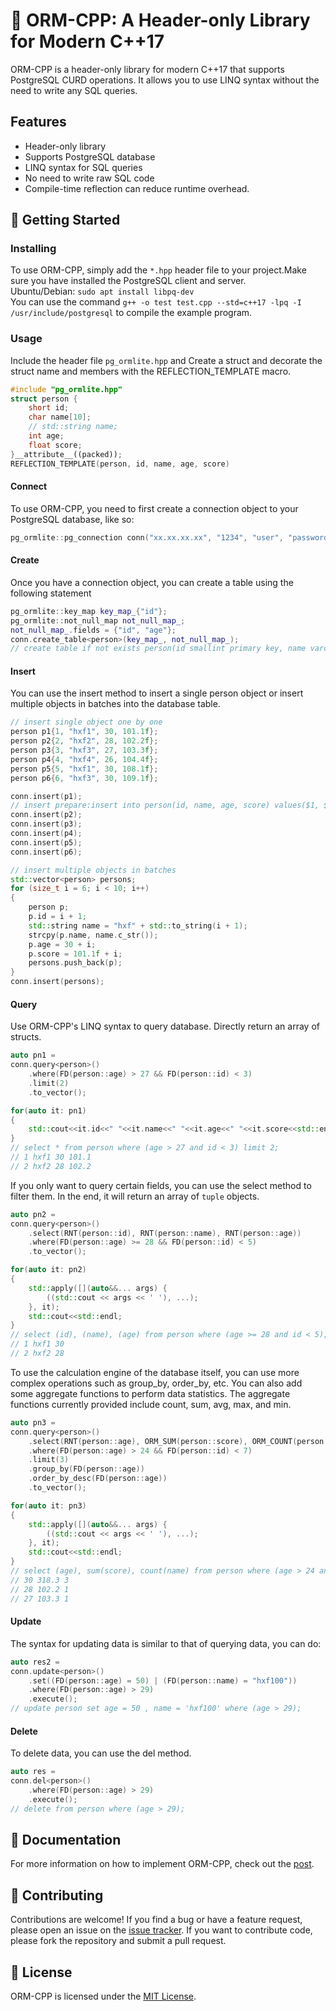 
# 🌟 ORM-CPP: A Header-only Library for Modern C++17

ORM-CPP is a header-only library for modern C++17 that supports PostgreSQL CURD operations. It allows you to use LINQ syntax without the need to write any SQL queries.

## Features
- Header-only library
- Supports PostgreSQL database
- LINQ syntax for SQL queries
- No need to write raw SQL code
- Compile-time reflection can reduce runtime overhead.

## 🚀 Getting Started

### Installing

To use ORM-CPP, simply add the `*.hpp` header file to your project.Make sure you have installed the PostgreSQL client and server.  
Ubuntu/Debian: `sudo apt install libpq-dev`  
You can use the command `g++ -o test test.cpp --std=c++17 -lpq -I /usr/include/postgresql` to compile the example program.

### Usage

Include the header file `pg_ormlite.hpp` and Create a struct and decorate the struct name and members with the REFLECTION_TEMPLATE macro.
```cpp
#include "pg_ormlite.hpp"
struct person {
    short id;
    char name[10];
    // std::string name;
    int age;
    float score;
}__attribute__((packed));
REFLECTION_TEMPLATE(person, id, name, age, score)
```
#### Connect
To use ORM-CPP, you need to first create a connection object to your PostgreSQL database, like so:

```cpp
pg_ormlite::pg_connection conn("xx.xx.xx.xx", "1234", "user", "password", "dbname");
```
#### Create
Once you have a connection object, you can create a table using the following statement
```cpp
pg_ormlite::key_map key_map_{"id"};
pg_ormlite::not_null_map not_null_map_;
not_null_map_.fields = {"id", "age"};
conn.create_table<person>(key_map_, not_null_map_);
// create table if not exists person(id smallint primary key, name varchar(10), age integer not null, score real);
```
#### Insert
You can use the insert method to insert a single person object or insert multiple objects in batches into the database table.
``` cpp
// insert single object one by one
person p1{1, "hxf1", 30, 101.1f};
person p2{2, "hxf2", 28, 102.2f};
person p3{3, "hxf3", 27, 103.3f};
person p4{4, "hxf4", 26, 104.4f};
person p5{5, "hxf1", 30, 108.1f};
person p6{6, "hxf3", 30, 109.1f};

conn.insert(p1);
// insert prepare:insert into person(id, name, age, score) values($1, $2, $3, $4);
conn.insert(p2);
conn.insert(p3);
conn.insert(p4);
conn.insert(p5);
conn.insert(p6);

// insert multiple objects in batches
std::vector<person> persons;
for (size_t i = 6; i < 10; i++)
{
    person p;
    p.id = i + 1;
    std::string name = "hxf" + std::to_string(i + 1);
    strcpy(p.name, name.c_str());
    p.age = 30 + i;
    p.score = 101.1f + i;
    persons.push_back(p);
}
conn.insert(persons);
```
#### Query 
Use ORM-CPP's LINQ syntax to query database. Directly return an array of structs.
``` cpp
auto pn1 = 
conn.query<person>()
    .where(FD(person::age) > 27 && FD(person::id) < 3)
    .limit(2)
    .to_vector();

for(auto it: pn1)
{
    std::cout<<it.id<<" "<<it.name<<" "<<it.age<<" "<<it.score<<std::endl;
}
// select * from person where (age > 27 and id < 3) limit 2;
// 1 hxf1 30 101.1
// 2 hxf2 28 102.2
```
If you only want to query certain fields, you can use the select method to filter them. In the end, it will return an array of `tuple` objects.

```cpp
auto pn2 = 
conn.query<person>()
    .select(RNT(person::id), RNT(person::name), RNT(person::age))
    .where(FD(person::age) >= 28 && FD(person::id) < 5)
    .to_vector();

for(auto it: pn2)
{
    std::apply([](auto&&... args) {
        ((std::cout << args << ' '), ...);
    }, it);
    std::cout<<std::endl;
}
// select (id), (name), (age) from person where (age >= 28 and id < 5);
// 1 hxf1 30 
// 2 hxf2 28 
```
To use the calculation engine of the database itself, you can use more complex operations such as group_by, order_by, etc. You can also add some aggregate functions to perform data statistics. The aggregate functions currently provided include count, sum, avg, max, and min.
```cpp
auto pn3 = 
conn.query<person>()
    .select(RNT(person::age), ORM_SUM(person::score), ORM_COUNT(person::name))
    .where(FD(person::age) > 24 && FD(person::id) < 7)
    .limit(3)
    .group_by(FD(person::age))
    .order_by_desc(FD(person::age))
    .to_vector();

for(auto it: pn3)
{
    std::apply([](auto&&... args) {
        ((std::cout << args << ' '), ...);
    }, it);
    std::cout<<std::endl;
}
// select (age), sum(score), count(name) from person where (age > 24 and id < 7) group by (age) order by age desc limit 3;
// 30 318.3 3 
// 28 102.2 1 
// 27 103.3 1 
```
#### Update 
The syntax for updating data is similar to that of querying data, you can do:

```cpp
auto res2 =
conn.update<person>()
    .set((FD(person::age) = 50) | (FD(person::name) = "hxf100"))
    .where(FD(person::age) > 29)
    .execute();
// update person set age = 50 , name = 'hxf100' where (age > 29);
```

#### Delete 
To delete data, you can use the del method.
```cpp
auto res = 
conn.del<person>()
    .where(FD(person::age) > 29)
    .execute();
// delete from person where (age > 29);
```

## 📖 Documentation

For more information on how to implement ORM-CPP, check out the [post](https://zhuanlan.zhihu.com/p/629445959).

## 🤝 Contributing

Contributions are welcome! If you find a bug or have a feature request, please open an issue on the [issue tracker](https://github.com/hanson-young/orm-cpp/issues). If you want to contribute code, please fork the repository and submit a pull request.

## 📃 License

ORM-CPP is licensed under the [MIT License](https://github.com/hanson-young/orm-cpp/blob/main/LICENSE).
